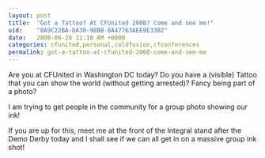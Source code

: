 ```yaml
---
layout: post
title:  "Got a Tattoo? At CFUnited 2008? Come and see me!"
uid:	"8A9C22BA-DA30-98BB-8A47763AEE9E33B2"
date:   2008-06-20 11:10 AM +0000
categories: cfunited,personal,coldfusion,cfconferences
permalink: got-a-tattoo-at-cfunited-2008-come-and-see-me
---
```

Are you at CFUnited in Washington DC today? Do you have a (visible) Tattoo that you can show the world (without getting arrested)? Fancy being part of a photo?

I am trying to get people in the community for a group photo showing our ink! 

If you are up for this, meet me at the front of the Integral stand after the Demo Derby today and I shall see if we can all get in on a massive group ink shot!